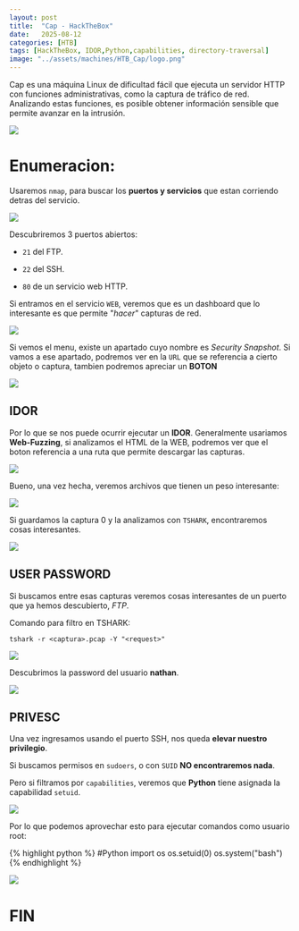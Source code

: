 ```yaml
---
layout: post
title:  "Cap - HackTheBox"
date:   2025-08-12
categories: [HTB]
tags: [HackTheBox, IDOR,Python,capabilities, directory-traversal]
image: "../assets/machines/HTB_Cap/logo.png"
---
```

Cap es una máquina Linux de dificultad fácil que ejecuta un servidor HTTP con funciones administrativas, como la captura de tráfico de red. Analizando estas funciones, es posible obtener información sensible que permite avanzar en la intrusión.

![](/assets/machines/HTB_Cap/info.png)

# Enumeracion:
Usaremos `nmap`, para buscar los **puertos y servicios** que estan corriendo detras del servicio.

![](/assets/machines/HTB_Cap/1.png)

Descubriremos 3 puertos abiertos:

- `21` del FTP.

- `22` del SSH.

- `80` de un servicio web HTTP.

Si entramos en el servicio `WEB`, veremos que es un dashboard que lo interesante es que permite "*hacer*" capturas de red.

![](/assets/machines/HTB_Cap/2.png)

Si vemos el menu, existe un apartado cuyo nombre es <span class="color-text-lime">*Security Snapshot*</span>.
Si vamos a ese apartado, podremos ver en la `URL` que se referencia a cierto objeto o captura, tambien podremos apreciar un <span class="color-text-orange">**BOTON**</span>

![](/assets/machines/HTB_Cap/3.png)

## IDOR

Por lo que se nos puede ocurrir ejecutar un <span class="color-text-red">**IDOR**</span>. Generalmente usariamos **Web-Fuzzing**, si analizamos el HTML de la WEB, podremos ver que el boton referencia a una ruta que permite descargar las capturas.

![](/assets/machines/HTB_Cap/4.png)

Bueno, una vez hecha, veremos archivos que tienen un peso interesante:

![](/assets/machines/HTB_Cap/5.png)

Si guardamos la captura 0 y la analizamos con `TSHARK`, encontraremos cosas interesantes.

![](/assets/machines/HTB_Cap/6.png)

## USER PASSWORD

Si buscamos entre esas capturas veremos cosas interesantes de un puerto que ya hemos descubierto, <span class="color-text-lime">*FTP*</span>.

<span class="color-text-salmon">Comando para filtro en TSHARK:</span>

`tshark -r <captura>.pcap -Y "<request>"`

![](/assets/machines/HTB_Cap/7.png)

Descubrimos la password del usuario <span class="color-text-blue">**nathan**</span>.

![](/assets/machines/HTB_Cap/8.png)

## PRIVESC
Una vez ingresamos usando el puerto SSH, nos queda <span class="color-text-yellow">**elevar nuestro privilegio**</span>.

Si buscamos permisos en `sudoers`, o con `SUID` <span class="color-text-yellow">**NO encontraremos nada**</span>.

Pero si filtramos por `capabilities`, veremos que **Python** tiene asignada la capabilidad `setuid`.

![](/assets/machines/HTB_Cap/9.png)

Por lo que podemos aprovechar esto para ejecutar comandos como usuario root:

{% highlight python %}
#Python
import os
os.setuid(0)
os.system("bash")
{% endhighlight %}

![](/assets/machines/HTB_Cap/10.png)

# FIN